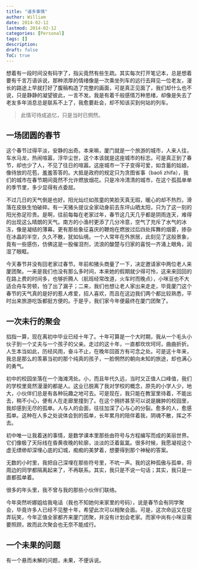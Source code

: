 ```yaml
---
title: "诸多事情"
author: William
date: 2014-02-12
lastmod: 2014-02-12
categories: [Personal]
tags: []
description: 
draft: false
ToC: true
---
```


想着有一段时间没有码字了，指尖竟然有些生疏。其实每次打开笔记本，总是想着要有千言万语诉说，那种浓厚的情绪像是一次乘坐列车的远行去拜见一位老友，漫长的路途上早就打好了腹稿构造了完整的画面，可是真正见面了，我们却什么也不说，只是静静的凝望彼此，一言不发。我是有着千般感情万种思绪，却像是失去了老友多年消息总是联系不上了，我愈要赴会，却不知该买到何站的列车。
 
> 此情可待成追忆，只是当时已惘然。

<!-- more -->
 
## 一场团圆的春节
 
这个春节过得平淡，安静的出奇。本来嘛，厦门就是一个旅游的城市，人来人往，车水马龙，热闹喧嚣，浮华尘世，这个本该就是这座城市的标志。可是真正到了春节，却也少了人，不见了往日的喧嚣。这座城市一下子变得可爱，如含蓄的姑娘，像待放的花苞，羞羞答答的。大抵是政府的规定只为贪图省事（baoli zhifa），我们的城市在春节期间竟然不允许燃放烟花。只是冷冷清清的城市，在这个孤孤单单的季节里，多少显得有点委屈。
 
不过几日的天气倒是也好。阳光灿烂如孩童的笑脸天真无瑕，暖心的却不热烈，滑落在皮肤生怕破碎。有一天猪头提议全家动身前去东坪山晒太阳，只为了这一刻的阳光弥足珍贵。是啊，往前每每在老家过年，春节这几天几乎都是阴雨连天，难得的出现这么晴朗的天气。南方的小渔村更添了几分冷意，空气了充斥了水气的冰冻，像是凝结的薄幕。更有那些象征喜庆的鞭炮在燃放过后四处挥舞的烟雾，掺杂在冰晶的半空，久久不散，犹如仙境。一个人常年在外旅居，此刻见了这般景象，竟有一些感伤，仿佛这是一股催泪剂，流浪的酸楚与归家的喜悦一齐涌上眼角，润湿了眼眶。
 
今天春节并没有回老家过春节。年前和猪头商量了一下，决定邀请家中两位老人来厦团聚。一来是我们也没有那么多时间，本来她的假期就少得可怜，这来来回回的在路上费的时间多，也够折腾人（航班经常改道，火车时而晚点），小咪豆也不大适合舟车劳顿，怕了出了漏子；二来，我们也想让老人家出来走走，毕竟厦门这个春节的天气真的是好的惹人疼爱，招人喜欢，而且在这边我们两个都比较熟悉，平时出来旅游吃饭都挺方便的。于是乎，我们家今年便最终在厦门团聚了。
 
## 一次未行的聚会
 
掐指一算，现在离初中毕业已经十年了。十年可算是一个大时期，我从一个毛头小伙子到一个丈夫与一个孩子的父亲。走过的这十年，一直都坎坎坷坷，曲曲折折。人生本当如此，历经风雨，奋斗不止，在晚年回首方有可念之处。可是这十年来，我总是那么的羡慕当初的那个纯真的孩子，一脸惘然的朝向未知的旅途，却也满心的勇气。
 
初中的校园坐落在一个海滩湾处。小，而且年代久远，当时又正值人口峰值，我们的学校里竟然漫漫的都是人。这业已脱离了我对学校的概念，原先的小学人少，地大，小伙伴们总是有各种玩趣之地可去。可是现在，我只能在教室里待着，不能出去，稍不小心，便有人在走廊里撞到了。在这个拥挤甚至可以说是臃肿的校园里，我却感到无尽的孤单。人与人的会面，往往加深了心与心的分裂。愈多的人，愈感孤单。这种在人多之处说体会到的孤单，长年累月的陪伴着我，阴魂不散，挥之不去。
 
初中唯一让我着迷的事情，是数学课本里那些由符号与方程编写而成的美丽世界。它们像极了天际线在昏黄夜晚的轮廓，淡淡的泛着氤氲。很多时候，我愿凝视这个虚无缥缈却深埋心底的幻城，痴痴的美梦着，想要得到那个神秘的答案。
 
无数的小时里，我把自己深埋在那些符号里，不吭一声。我的这种孤傲与孤单，将周边的同学都隔离起来了，不再联系。其实，我只是不说一句话；其实，我只是一直都孤单着。
 
很多的年头里，我不曾与我的那些小伙伴们联络。
 
今年突然听娜姐给我电话（我也不知她何来家里的号码），说是春节会有同学聚会，毕竟许多人已经不见整十年，希望此次可以相聚会面。可是，这次命运又在捉弄玩笑，今年正值全家都齐来厦门团聚，并没有计划会老家。而家中尚有小咪豆需要照顾，故而此次聚会也无奈不能成行。
 
## 一个未果的问题
 
有一个悬而未解的问题，未果，不便诉说。


